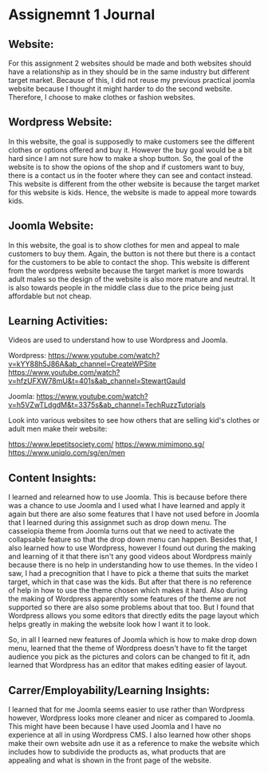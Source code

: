 # Assignemnt 1 Journal

## Website:
For this assignment 2 websites should be made and both websites should have a relationship as in they should be in the same industry but different target market. Because of this, I did not reuse my previous practical joomla website because I thought it might harder to do the second website. Therefore, I choose to make clothes or fashion websites. 

## Wordpress Website:
In this website, the goal is supposedly to make customers see the different clothes or options offered and buy it. However the buy goal would be a bit hard since I am not sure how to make a shop button. So, the goal of the website is to show the opions of the shop and if customers want to buy, there is a contact us in the footer where they can see and contact instead. This website is different from the other website is because the target market for this website is kids. Hence, the website is made to appeal more towards kids.

## Joomla Website:
In this website, the goal is to show clothes for men and appeal to male customers to buy them. Again, the button is not there but there is a contact for the customers to be able to contact the shop. This website is different from the wordpress website because the target market is more towards adult males so the design of the website is also more mature and neutral. It is also towards people in the middle class due to the price being just affordable but not cheap.

## Learning Activities:
Videos are used to understand how to use Wordpress and Joomla.

Wordpress:
https://www.youtube.com/watch?v=kYY88h5J86A&ab_channel=CreateWPSite
https://www.youtube.com/watch?v=hfzUFXW78mU&t=401s&ab_channel=StewartGauld

Joomla:
https://www.youtube.com/watch?v=h5VZwTLdgdM&t=3375s&ab_channel=TechRuzzTutorials

Look into various websites to see how others that are selling kid's clothes or adult men make their website:

https://www.lepetitsociety.com/
https://www.mimimono.sg/
https://www.uniqlo.com/sg/en/men

## Content Insights:
I learned and relearned how to use Joomla. This is because before there was a chance to use Joomla and I used what I have learned and apply it again but there are also some features that I have not used before in Joomla that I learned during this assignmet such as drop down menu. The casseiopia theme from Joomla turns out that we need to activate the collapsable feature so that the drop down menu can happen. Besides that, I also learned how to use Wordpress, however I found out during the making and learning of it that there isn't any good videos about Wordpress mainly because there is no help in understanding how to use themes. In the video I saw, I had a precognition that I have to pick a theme that suits the market target, which in that case was the kids. But after that there is no reference of help in how to use the theme chosen which makes it hard. Also during the making of Wordpress apparently some features of the theme are not supported so there are also some problems about that too. But I found that Wordpress allows you some editors that directly edits the page layout which helps greatly in making the website look how I want it to look. 

So, in all I learned new features of Joomla which is how to make drop down menu, learned that the theme of Wordpress doesn't have to fit the target audience you pick as the pictures and colors can be changed to fit it, adn learned that Wordpress has an editor that makes editing easier of layout.

## Carrer/Employability/Learning Insights:
I learned that for me Joomla seems easier to use rather than Wordpress however, Wordpress looks more cleaner and nicer as compared to Joomla. This might have been because I have used Joomla and I have no experience at all in using Wordpress CMS. I also learned how other shops make their own website adn use it as a reference to make the website which includes how to subdivide the products as, what products that are appealing and what is shown in the front page of the website. 
